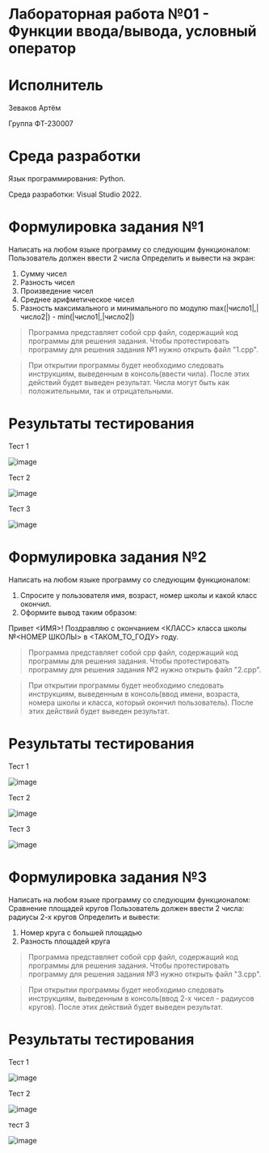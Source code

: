 # Лабораторная работа №01 - Функции ввода/вывода, условный оператор
# Исполнитель
Зеваков Артём

Группа ФТ-230007
# Среда разработки
Язык программирования: Python.

Среда разработки: Visual Studio 2022.
# Формулировка задания №1
Написать на любом языке программу со следующим функционалом:
Пользователь должен ввести 2 числа
Определить и вывести на экран:
1. Сумму чисел
2. Разность чисел
3. Произведение чисел
4. Среднее арифметическое чисел
5. Разность максимального и минимального по модулю
max(|число1|,|число2|) - min(|число1|,|число2|)
> Программа представляет собой cpp файл, содержащий код программы для решения задания. Чтобы протестировать программу для решения задания №1 нужно открыть файл "1.cpp".

> При открытии программы будет необходимо следовать инструкциям, выведенным в консоль(ввести чила). После этих действий будет выведен результат. Числа могут быть как положительными, так и  отрицательными.

# Результаты тестирования
Тест 1

![image](https://github.com/user-attachments/assets/329cea51-d9c0-4d5a-9be9-daf737e6e68b)

Тест 2

![image](https://github.com/user-attachments/assets/417fbbd7-2654-4501-9271-4064a8218ae3)

Тест 3

![image](https://github.com/user-attachments/assets/90a7bd36-86a4-4438-bbeb-a4312c5716d4)
# Формулировка задания №2
Написать на любом языке программу со следующим функционалом:
1. Спросите у пользователя имя, возраст, номер школы и какой класс окончил.
2. Оформите вывод таким образом:

Привет <ИМЯ>! Поздравляю с окончанием <КЛАСС> класса школы №<НОМЕР ШКОЛЫ> в <ТАКОМ_ТО_ГОДУ> году.

> Программа представляет собой cpp файл, содержащий код программы для решения задания. Чтобы протестировать программу для решения задания №2 нужно открыть файл "2.cpp".

> При открытии программы будет необходимо следовать инструкциям, выведенным в консоль(ввод имени, возраста, номера школы и класса, который окончил пользователь). После этих действий будет выведен результат.
# Результаты тестирования
Тест 1

![image](https://github.com/user-attachments/assets/be042ac2-c1d4-4e45-93dd-acabe64c3761)

Тест 2

![image](https://github.com/user-attachments/assets/df56f378-5d48-42be-9f18-fc1e00ea7ff0)

Тест 3

![image](https://github.com/user-attachments/assets/4ed5360e-04e4-456a-a4e1-30c95e62f2ad)
# Формулировка задания №3
Написать на любом языке программу со следующим функционалом:
Сравнение площадей кругов
Пользователь должен ввести 2 числа: радиусы 2-х кругов
Определить и вывести:
1. Номер круга с большей площадью
2. Разность площадей круга

> Программа представляет собой cpp файл, содержащий код программы для решения задания. Чтобы протестировать программу для решения задания №3 нужно открыть файл "3.cpp".

> При открытии программы будет необходимо следовать инструкциям, выведенным в консоль(ввод 2-х чисел - радиусов кругов). После этих действий будет выведен результат.
# Результаты тестирования
Тест 1

![image](https://github.com/user-attachments/assets/1e0cd2c6-ef5e-4290-87a0-86044608f88c)


Тест 2

![image](https://github.com/user-attachments/assets/260671be-0c74-4f34-8344-6de8cd1eb6e7)


тест 3

![image](https://github.com/user-attachments/assets/6b505423-bbc6-4e54-ae8e-7d2ed9a3bfee)
